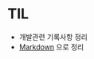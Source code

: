 # TIL

* 개발관련 기록사항 정리
* [Markdown](https://guides.github.com/features/mastering-markdown/)
 으로 정리


